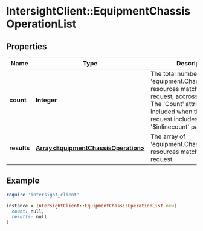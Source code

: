# IntersightClient::EquipmentChassisOperationList

## Properties

| Name | Type | Description | Notes |
| ---- | ---- | ----------- | ----- |
| **count** | **Integer** | The total number of &#39;equipment.ChassisOperation&#39; resources matching the request, accross all pages. The &#39;Count&#39; attribute is included when the HTTP GET request includes the &#39;$inlinecount&#39; parameter. | [optional] |
| **results** | [**Array&lt;EquipmentChassisOperation&gt;**](EquipmentChassisOperation.md) | The array of &#39;equipment.ChassisOperation&#39; resources matching the request. | [optional] |

## Example

```ruby
require 'intersight_client'

instance = IntersightClient::EquipmentChassisOperationList.new(
  count: null,
  results: null
)
```

